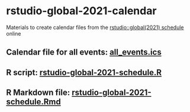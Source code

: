 # rstudio-global-2021-calendar

Materials to create calendar files from the [rstudio::global(2021) schedule](https://global.rstudio.com/student/all_events) online

## Calendar file for all events: [all_events.ics](all_events.ics)

## R script: [rstudio-global-2021-schedule.R](rstudio-global-2021-schedule.R)

## R Markdown file: [rstudio-global-2021-schedule.Rmd](rstudio-global-2021-schedule.Rmd)


